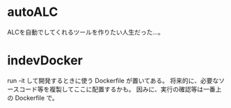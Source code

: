 # autoALC
ALCを自動でしてくれるツールを作りたい人生だった…。

# indevDocker
run -it して開発するときに使う Dockerfile が置いてある。
将来的に、必要なソースコード等を複製してここに配置するかも。
因みに、実行の確認等は一番上の Dockerfile で。
